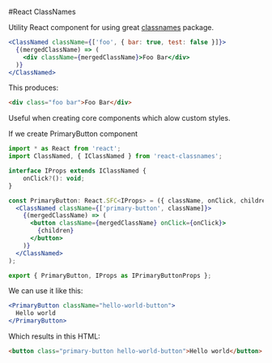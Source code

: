 #React ClassNames

Utility React component for using great <a href="https://github.com/JedWatson/classnames">classnames</a> package.


```jsx
<ClassNamed className={['foo', { bar: true, test: false }]}>
  {(mergedClassName) => (
    <div className={mergedClassName}>Foo Bar</div>
  )}
</ClassNamed>
```
This produces:
```html
<div class="foo bar">Foo Bar</div>
```

Useful when creating core components which alow custom styles.

If we create PrimaryButton component
```jsx
import * as React from 'react';
import ClassNamed, { IClassNamed } from 'react-classnames';

interface IProps extends IClassNamed {
    onClick?(): void;
}

const PrimaryButton: React.SFC<IProps> = ({ className, onClick, children }) => (
  <ClassNamed className={['primary-button', className]}>
    {(mergedClassName) => (
      <button className={mergedClassName} onClick={onClick}>
        {children}
      </button>
    )}
  </ClassNamed>
);

export { PrimaryButton, IProps as IPrimaryButtonProps };
```
We can use it like this:
```jsx
<PrimaryButton className="hello-world-button">
  Hello world
</PrimaryButton>
```
Which results in this HTML:
```html
<button class="primary-button hello-world-button">Hello world</button>
```
